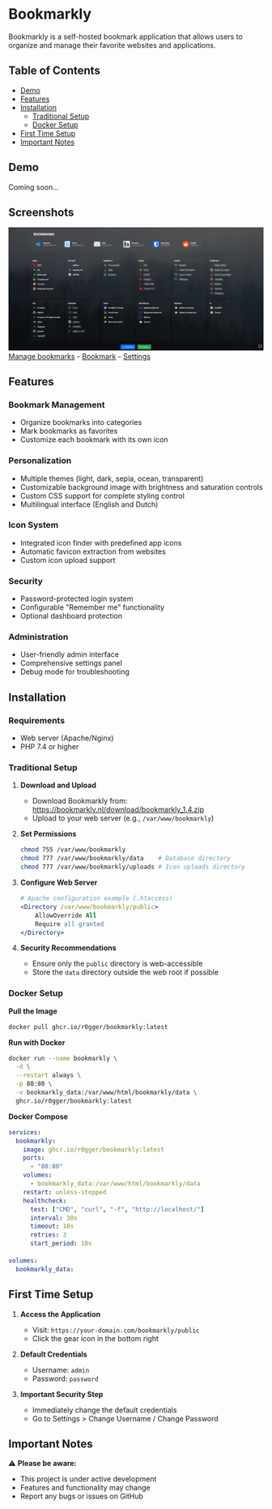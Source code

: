 # Bookmarkly

Bookmarkly is a self-hosted bookmark application that allows users to organize and manage their favorite websites and applications.

## Table of Contents
- [Demo](#demo)
- [Features](#features)
- [Installation](#installation)
  - [Traditional Setup](#traditional-setup)
  - [Docker Setup](#docker-setup)
- [First Time Setup](#first-time-setup)
- [Important Notes](#important-notes)

## Demo
Coming soon...

## Screenshots
![Frontpage](screenshots/1_frontpage.png)
[Manage bookmarks](screenshots/2_manage_bookmarks.png) - [Bookmark](screenshots/3_bookmark.png) - [Settings](screenshots/4_settings.png)
   

## Features

### Bookmark Management
- Organize bookmarks into categories
- Mark bookmarks as favorites
- Customize each bookmark with its own icon

### Personalization
- Multiple themes (light, dark, sepia, ocean, transparent)
- Customizable background image with brightness and saturation controls
- Custom CSS support for complete styling control
- Multilingual interface (English and Dutch)

### Icon System
- Integrated icon finder with predefined app icons
- Automatic favicon extraction from websites
- Custom icon upload support

### Security
- Password-protected login system
- Configurable "Remember me" functionality
- Optional dashboard protection

### Administration
- User-friendly admin interface
- Comprehensive settings panel
- Debug mode for troubleshooting

## Installation

### Requirements
- Web server (Apache/Nginx)
- PHP 7.4 or higher

### Traditional Setup

1. **Download and Upload**
   - Download Bookmarkly from: https://bookmarkly.nl/download/bookmarkly_1.4.zip
   - Upload to your web server (e.g., `/var/www/bookmarkly`)

2. **Set Permissions**
   ```bash
   chmod 755 /var/www/bookmarkly
   chmod 777 /var/www/bookmarkly/data    # Database directory
   chmod 777 /var/www/bookmarkly/uploads # Icon uploads directory
   ```

3. **Configure Web Server**
   ```apache
   # Apache configuration example (.htaccess)
   <Directory /var/www/bookmarkly/public>
       AllowOverride All
       Require all granted
   </Directory>
   ```

4. **Security Recommendations**
   - Ensure only the `public` directory is web-accessible
   - Store the `data` directory outside the web root if possible

### Docker Setup

**Pull the Image**
```bash
docker pull ghcr.io/r0gger/bookmarkly:latest
```

**Run with Docker**
```bash
docker run --name bookmarkly \
  -d \
  --restart always \
  -p 80:80 \
  -v bookmarkly_data:/var/www/html/bookmarkly/data \
  ghcr.io/r0gger/bookmarkly:latest
```

**Docker Compose**
```yaml
services:
  bookmarkly:
    image: ghcr.io/r0gger/bookmarkly:latest
    ports:
      - "80:80"
    volumes:
      - bookmarkly_data:/var/www/html/bookmarkly/data
    restart: unless-stopped
    healthcheck:
      test: ["CMD", "curl", "-f", "http://localhost/"]
      interval: 30s
      timeout: 10s
      retries: 3
      start_period: 10s

volumes:
  bookmarkly_data:
```

## First Time Setup

1. **Access the Application**
   - Visit: `https://your-domain.com/bookmarkly/public`
   - Click the gear icon in the bottom right

2. **Default Credentials**
   - Username: `admin`
   - Password: `password`

3. **Important Security Step**
   - Immediately change the default credentials
   - Go to Settings > Change Username / Change Password

## Important Notes

⚠️ **Please be aware:**
- This project is under active development
- Features and functionality may change
- Report any bugs or issues on GitHub
